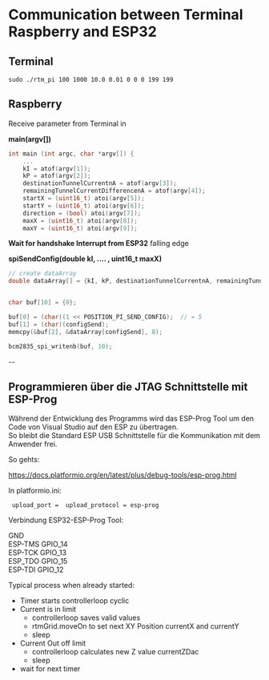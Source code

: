 # Communication between Terminal Raspberry and ESP32

## Terminal

``sudo ./rtm_pi 100 1000 10.0 0.01 0 0 0 199 199``

## Raspberry

Receive parameter from Terminal in

**main(argv[])**

```c
int main (int argc, char *argv[]) {
    ...
    kI = atof(argv[1]);                                
    kP = atof(argv[2]);
    destinationTunnelCurrentnA = atof(argv[3]); 
    remainingTunnelCurrentDifferencenA = atof(argv[4]); 
    startX = (uint16_t) atoi(argv[5]);
    startY = (uint16_t) atoi(argv[6]);
    direction = (bool) atoi(argv[7]);
    maxX = (uint16_t) atoi(argv[8]);
    maxY = (uint16_t) atoi(argv[9]);
```

**Wait for handshake Interrupt from ESP32** falling edge

**spiSendConfig(double kI, .... , uint16_t maxX)**

```c
// create dataArray
double dataArray[] = {kI, kP, destinationTunnelCurrentnA, remainingTunnelCurrentDifferencenA, (double) startX, (double) startY, (double) direction, (double) maxX, (double) maxY};


char buf[10] = {0};

buf[0] = (char)(1 << POSITION_PI_SEND_CONFIG);  // = 5
buf[1] = (char)(configSend);
memcpy(&buf[2], &dataArray[configSend], 8);

bcm2835_spi_writenb(buf, 10);
```

--

## Programmieren über die JTAG Schnittstelle mit ESP-Prog


Während der Entwicklung des Programms wird das ESP-Prog Tool um den Code von Visual Studio auf den ESP zu übertragen.    
So bleibt die Standard ESP USB Schnittstelle für die Kommunikation mit dem Anwender frei.

So gehts:

<https://docs.platformio.org/en/latest/plus/debug-tools/esp-prog.html>

In platformio.ini:

``
upload_port = 
upload_protocol = esp-prog``

Verbindung ESP32-ESP-Prog Tool:

GND  
ESP-TMS GPIO_14  
ESP-TCK GPIO_13  
ESP_TDO GPIO_15  
ESP-TDI GPIO_12  

Typical process when already started:

- Timer starts controllerloop cyclic
- Current is in limit
  - controllerloop saves valid values
  - rtmGrid.moveOn to set next XY Position currentX and currentY
  - sleep
- Current Out off limit
  - controllerloop calculates new Z value currentZDac
  - sleep
- wait for next timer


